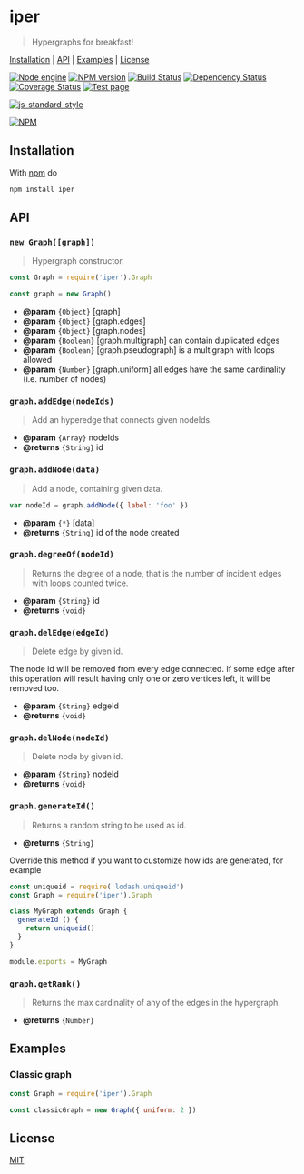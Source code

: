 # iper

> Hypergraphs for breakfast!

[Installation](#installation) |
[API](#api) |
[Examples](#examples) |
[License](#license)

[![Node engine](https://img.shields.io/node/v/iper.svg)](https://nodejs.org/en/) [![NPM version](https://badge.fury.io/js/iper.svg)](http://badge.fury.io/js/iper) [![Build Status](https://travis-ci.org/fibo/iper.svg?branch=master)](https://travis-ci.org/fibo/iper?branch=master) [![Dependency Status](https://gemnasium.com/fibo/iper.svg)](https://gemnasium.com/fibo/iper) [![Coverage Status](https://coveralls.io/repos/fibo/iper/badge.svg?branch=master)](https://coveralls.io/r/fibo/iper?branch=master) [![Test page](https://img.shields.io/badge/test-page-blue.svg)](http://g14n.info/iper/test)

[![js-standard-style](https://cdn.rawgit.com/feross/standard/master/badge.svg)](https://github.com/feross/standard)

[![NPM](https://nodei.co/npm-dl/iper.png)](https://nodei.co/npm-dl/iper/)

## Installation

With [npm](https://npmjs.org/) do

```bash
npm install iper
```

## API

### `new Graph([graph])`

> Hypergraph constructor.

```javascript
const Graph = require('iper').Graph

const graph = new Graph()
```

* **@param** `{Object}` [graph]
* **@param** `{Object}` [graph.edges]
* **@param** `{Object}` [graph.nodes]
* **@param** `{Boolean}` [graph.multigraph] can contain duplicated edges
* **@param** `{Boolean}` [graph.pseudograph] is a multigraph with loops allowed
* **@param** `{Number}` [graph.uniform] all edges have the same cardinality (i.e. number of nodes)

### `graph.addEdge(nodeIds)`

> Add an hyperedge that connects given nodeIds.

* **@param** `{Array}` nodeIds
* **@returns** `{String}` id

### `graph.addNode(data)`

> Add a node, containing given data.

```javascript
var nodeId = graph.addNode({ label: 'foo' })
```

* **@param** `{*}` [data]
* **@returns** `{String}` id of the node created

### `graph.degreeOf(nodeId)`

> Returns the degree of a node, that is the number of incident edges with loops counted twice.

* **@param** `{String}` id
* **@returns** `{void}`

### `graph.delEdge(edgeId)`

> Delete edge by given id.

The node id will be removed from every edge connected.
If some edge after this operation will result having only one or zero
vertices left, it will be removed too.

* **@param** `{String}` edgeId
* **@returns** `{void}`

### `graph.delNode(nodeId)`

> Delete node by given id.

* **@param** `{String}` nodeId
* **@returns** `{void}`

### `graph.generateId()`

> Returns a random string to be used as id.

* **@returns** `{String}`

Override this method if you want to customize how ids are generated, for example

```javascript
const uniqueid = require('lodash.uniqueid')
const Graph = require('iper').Graph

class MyGraph extends Graph {
  generateId () {
    return uniqueid()
  }
}

module.exports = MyGraph
```

### `graph.getRank()`

> Returns the max cardinality of any of the edges in the hypergraph.

* **@returns** `{Number}`

## Examples

### Classic graph

```javascript
const Graph = require('iper').Graph

const classicGraph = new Graph({ uniform: 2 })
```

## License

[MIT](http://www.g14n.info/mit-license)
